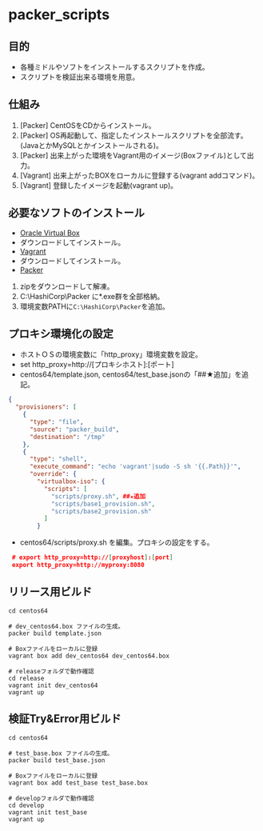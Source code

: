 # packer_scripts

## 目的

- 各種ミドルやソフトをインストールするスクリプトを作成。
- スクリプトを検証出来る環境を用意。

## 仕組み

1. [Packer] CentOSをCDからインストール。
2. [Packer] OS再起動して、指定したインストールスクリプトを全部流す。(JavaとかMySQLとかインストールされる)。
3. [Packer] 出来上がった環境をVagrant用のイメージ(Boxファイル)として出力。
4. [Vagrant] 出来上がったBOXをローカルに登録する(vagrant addコマンド)。
5. [Vagrant] 登録したイメージを起動(vagrant up)。

## 必要なソフトのインストール

- [Oracle Virtual Box](http://www.oracle.com/technetwork/server-storage/virtualbox/downloads/index.html?ssSourceSiteId=otnjp)
 - ダウンロードしてインストール。
- [Vagrant](https://www.vagrantup.com/downloads.html)
 - ダウンロードしてインストール。
- [Packer](https://www.packer.io/downloads.html) 
 1. zipをダウンロードして解凍。
 2. C:\HashiCorp\Packer に*.exe群を全部格納。
 3. 環境変数PATHに`C:\HashiCorp\Packer`を追加。

## プロキシ環境化の設定
- ホストＯＳの環境変数に「http_proxy」環境変数を設定。
 - set http_proxy=http://[プロキシホスト]:[ポート]
- centos64/template.json, centos64/test_base.jsonの「##★追加」を追記。
```json
{
  "provisioners": [
    {
      "type": "file",
      "source": "packer_build",
      "destination": "/tmp"
    },
    {
      "type": "shell",
      "execute_command": "echo 'vagrant'|sudo -S sh '{{.Path}}'",
      "override": {
        "virtualbox-iso": {
          "scripts": [
            "scripts/proxy.sh", ##★追加
            "scripts/base1_provision.sh",
            "scripts/base2_provision.sh"
          ]
        }

```
 - centos64/scripts/proxy.sh を編集。プロキシの設定をする。
```json
 # export http_proxy=http://[proxyhost]:[port]
 export http_proxy=http://myproxy:8080
```

## リリース用ビルド

```shell
cd centos64

# dev_centos64.box ファイルの生成。
packer build template.json

# Boxファイルをローカルに登録
vagrant box add dev_centos64 dev_centos64.box

# releaseフォルダで動作確認
cd release
vagrant init dev_centos64
vagrant up
```

## 検証Try&Error用ビルド

```shell
cd centos64

# test_base.box ファイルの生成。
packer build test_base.json

# Boxファイルをローカルに登録
vagrant box add test_base test_base.box

# developフォルダで動作確認
cd develop
vagrant init test_base
vagrant up
```
